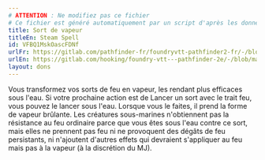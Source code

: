 ```yaml
---
# ATTENTION : Ne modifiez pas ce fichier
# Ce fichier est généré automatiquement par un script d'après les données du module Foundry VTT officiel et de sa traduction
title: Sort de vapeur
titleEn: Steam Spell
id: VFBQ1MskOascFDNf
urlFr: https://gitlab.com/pathfinder-fr/foundryvtt-pathfinder2-fr/-/blob/master/data/feats/VFBQ1MskOascFDNf.htm
urlEn: https://gitlab.com/hooking/foundry-vtt---pathfinder-2e/-/blob/master/packs/data/feats.db/steam-spell.json
layout: dons
---
```

Vous transformez vos sorts de feu en vapeur, les rendant plus efficaces sous l'eau. Si votre prochaine action est de Lancer un sort avec le trait feu, vous pouvez le lancer sous l'eau. Lorsque vous le faites, il prend la forme de vapeur brûlante. Les créatures sous-marines n'obtiennent pas la résistance au feu ordinaire parce que vous êtes sous l'eau contre ce sort, mais elles ne prennent pas feu ni ne provoquent des dégâts de feu persistants, ni n'ajoutent d'autres effets qui devraient s'appliquer au feu mais pas à la vapeur (à la discrétion du MJ).
